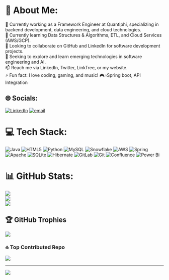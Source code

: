 # 💫 About Me:
💼 Currently working as a Framework Engineer at Quantiphi, specializing in backend development, data engineering, and cloud technologies.<br>🌱 Currently learning Data Structures & Algorithms, ETL, and Cloud Services (AWS/GCP).<br>👯 Looking to collaborate on GitHub and LinkedIn for software development projects.<br>🤔 Seeking to explore and learn emerging technologies in software engineering and AI.<br>📫 Reach me via LinkedIn, Twitter, LinkTree, or my website.<br>⚡ Fun fact: I love coding, gaming, and music! 🎮🎶Spring boot, API Integration<br>


## 🌐 Socials:
[![LinkedIn](https://img.shields.io/badge/LinkedIn-%230077B5.svg?logo=linkedin&logoColor=white)](https://linkedin.com/in/hassanyosuf) [![email](https://img.shields.io/badge/Email-D14836?logo=gmail&logoColor=white)](mailto:hassanyosuf14@gmail.com) 

# 💻 Tech Stack:
![Java](https://img.shields.io/badge/java-%23ED8B00.svg?style=for-the-badge&logo=openjdk&logoColor=white) ![HTML5](https://img.shields.io/badge/html5-%23E34F26.svg?style=for-the-badge&logo=html5&logoColor=white) ![Python](https://img.shields.io/badge/python-3670A0?style=for-the-badge&logo=python&logoColor=ffdd54) ![MySQL](https://img.shields.io/badge/mysql-4479A1.svg?style=for-the-badge&logo=mysql&logoColor=white) ![Snowflake](https://img.shields.io/badge/snowflake-%2329B5E8.svg?style=for-the-badge&logo=snowflake&logoColor=white) ![AWS](https://img.shields.io/badge/AWS-%23FF9900.svg?style=for-the-badge&logo=amazon-aws&logoColor=white) ![Spring](https://img.shields.io/badge/spring-%236DB33F.svg?style=for-the-badge&logo=spring&logoColor=white) ![Apache](https://img.shields.io/badge/apache-%23D42029.svg?style=for-the-badge&logo=apache&logoColor=white) ![SQLite](https://img.shields.io/badge/sqlite-%2307405e.svg?style=for-the-badge&logo=sqlite&logoColor=white) ![Hibernate](https://img.shields.io/badge/Hibernate-59666C?style=for-the-badge&logo=Hibernate&logoColor=white) ![GitLab](https://img.shields.io/badge/gitlab-%23181717.svg?style=for-the-badge&logo=gitlab&logoColor=white) ![Git](https://img.shields.io/badge/git-%23F05033.svg?style=for-the-badge&logo=git&logoColor=white) ![Confluence](https://img.shields.io/badge/confluence-%23172BF4.svg?style=for-the-badge&logo=confluence&logoColor=white) ![Power Bi](https://img.shields.io/badge/power_bi-F2C811?style=for-the-badge&logo=powerbi&logoColor=black)
# 📊 GitHub Stats:
![](https://github-readme-stats.vercel.app/api?username=HassanYosuf&theme=city_lights&hide_border=true&include_all_commits=true&count_private=true)<br/>
![](https://nirzak-streak-stats.vercel.app/?user=HassanYosuf&theme=city_lights&hide_border=true)<br/>
![](https://github-readme-stats.vercel.app/api/top-langs/?username=HassanYosuf&theme=city_lights&hide_border=true&include_all_commits=true&count_private=true&layout=compact)

## 🏆 GitHub Trophies
![](https://github-profile-trophy.vercel.app/?username=HassanYosuf&theme=transparent&no-frame=true&no-bg=false&margin-w=4)

### 🔝 Top Contributed Repo
![](https://github-contributor-stats.vercel.app/api?username=HassanYosuf&limit=5&theme=dark&combine_all_yearly_contributions=true)

---
[![](https://visitcount.itsvg.in/api?id=HassanYosuf&icon=10&color=0)](https://visitcount.itsvg.in)

<!-- Proudly created with GPRM ( https://gprm.itsvg.in ) -->
